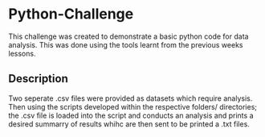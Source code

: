 # Python-Challenge
This challenge was created to demonstrate a basic python code for data analysis. This was done using the tools learnt from the previous weeks lessons.

## Description
Two seperate .csv files were provided as datasets which require analysis. Then using the scripts developed within the respective folders/ directories; the .csv file is loaded into the script and conducts an analysis and prints a desired summarry of results whihc are then sent to be printed a .txt files.
